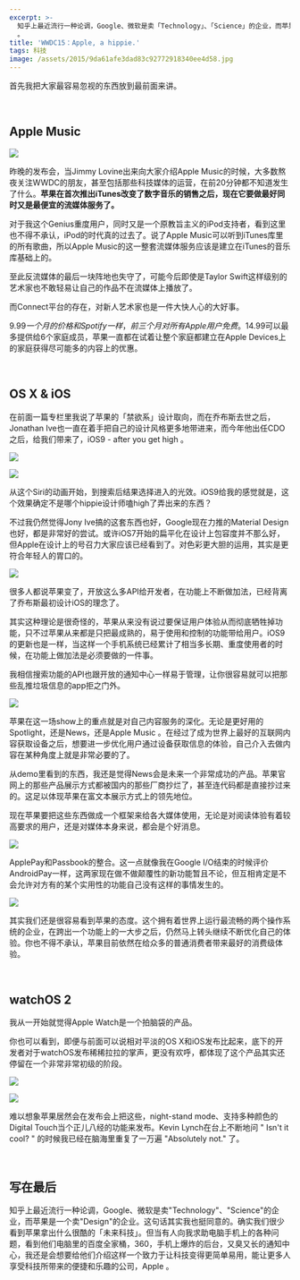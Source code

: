 ```yaml
---
excerpt: >-
  知乎上最近流行一种论调，Google、微软是卖「Technology」、「Science」的企业，而苹果是一个卖「Design」的企业。这句话其实我也挺同意的。确实我们很少看到苹果拿出什么很酷的「未来科技」。但当有人向我求助电脑手机上的各种问题，看到他们电脑里的百度全家桶，360，手机上爆炸的后台，又臭又长的通知中心，我还是会想要给他们介绍这样一个致力于让科技变得更简单易用，能让更多人享受科技所带来的便捷和乐趣的公司，Apple
  。
title: 'WWDC15：Apple, a hippie.'
tags: 科技
image: /assets/2015/9da61afe3dad83c92772918340ee4d58.jpg
---
```


首先我把大家最容易忽视的东西放到最前面来讲。

<br>

## Apple Music

![](/assets/2015/d3a9b302637b74a029c2f25cbbdadc3b.jpg)

昨晚的发布会，当Jimmy Lovine出来向大家介绍Apple Music的时候，大多数熬夜关注WWDC的朋友，甚至包括那些科技媒体的运营，在前20分钟都不知道发生了什么。**苹果在首次推出iTunes改变了数字音乐的销售之后，现在它要做最好同时又是最便宜的流媒体服务了。**

对于我这个Genius重度用户，同时又是一个原教旨主义的iPod支持者，看到这里也不得不承认，iPod的时代真的过去了。说了Apple Music可以听到iTunes库里的所有歌曲，所以Apple Music的这一整套流媒体服务应该是建立在iTunes的音乐库基础上的。

至此反流媒体的最后一块阵地也失守了，可能今后即使是Taylor Swift这样级别的艺术家也不敢轻易让自己的作品不在流媒体上播放了。

而Connect平台的存在，对新人艺术家也是一件大快人心的大好事。

$9.99一个月的价格和Spotify一样，前三个月对所有Apple用户免费。$14.99可以最多提供给6个家庭成员，苹果一直都在试着让整个家庭都建立在Apple Devices上的家庭获得尽可能多的内容上的优惠。

<br>

## OS X & iOS

在前面一篇专栏里我说了苹果的「禁欲系」设计取向，而在乔布斯去世之后，Jonathan Ive也一直在着手把自己的设计风格更多地带进来，而今年他出任CDO之后，给我们带来了，iOS9 - after you get high 。

![](/assets/2015/27aa53ff534ae273dc8f7a6ea7d549f9.jpg)

![](/assets/2015/43feb71328d9effa5c6fbd0d5b8afd31.jpg)

从这个Siri的动画开始，到搜索后结果选择进入的光效。iOS9给我的感觉就是，这个效果确定不是哪个hippie设计师嗑high了弄出来的东西？

不过我仍然觉得Jony Ive搞的这套东西也好，Google现在力推的Material Design也好，都是非常好的尝试。或许iOS7开始的扁平化在设计上包容度并不那么好，但Apple在设计上的号召力大家应该已经看到了。对色彩更大胆的运用，其实是更符合年轻人的胃口的。

![](/assets/2015/d54263b5c49465102c1613fbdc08fc56.jpg)

很多人都说苹果变了，开放这么多API给开发者，在功能上不断做加法，已经背离了乔布斯最初设计iOS的理念了。

其实这种理论是很奇怪的，苹果从来没有说过要保证用户体验从而彻底牺牲掉功能，只不过苹果从来都是只把最成熟的，易于使用和控制的功能带给用户。iOS9的更新也是一样，当这样一个手机系统已经累计了相当多长期、重度使用者的时候，在功能上做加法是必须要做的一件事。

我相信搜索功能的API也跟开放的通知中心一样易于管理，让你很容易就可以把那些乱推垃圾信息的app拒之门外。

![](/assets/2015/aea198eff5f420d5fa35ab642137b176.jpg)

苹果在这一场show上的重点就是对自己内容服务的深化。无论是更好用的Spotlight，还是News，还是Apple Music 。在经过了成为世界上最好的互联网内容获取设备之后，想要进一步优化用户通过设备获取信息的体验，自己介入去做内容在某种角度上就是非常必要的了。

从demo里看到的东西，我还是觉得News会是未来一个非常成功的产品。苹果官网上的那些产品展示方式都被国内的那些厂商抄烂了，甚至连代码都是直接抄过来的。这足以体现苹果在富文本展示方式上的领先地位。

现在苹果要把这些东西做成一个框架来给各大媒体使用，无论是对阅读体验有着较高要求的用户，还是对媒体本身来说，都会是个好消息。

![](/assets/2015/ec125ec05383225954538d724969f77a.jpg)

ApplePay和Passbook的整合。这一点就像我在Google I/O结束的时候评价AndroidPay一样，这两家现在做不做颠覆性的新功能暂且不论，但互相肯定是不会允许对方有的某个实用性的功能自己没有这样的事情发生的。

![](/assets/2015/5b64c65b3fcf6b0f15ea6186b668141c.jpg)

其实我们还是很容易看到苹果的态度。这个拥有着世界上运行最流畅的两个操作系统的企业，在跨出一个功能上的一大步之后，仍然马上转头继续不断优化自己的体验。你也不得不承认，苹果目前依然在给众多的普通消费者带来最好的消费级体验。

<br>

## watchOS 2

我从一开始就觉得Apple Watch是一个拍脑袋的产品。

你也可以看到，即便与前面可以说相对平淡的OS X和iOS发布比起来，底下的开发者对于watchOS发布稀稀拉拉的掌声，更没有欢呼，都体现了这个产品其实还停留在一个非常非常初级的阶段。

![](/assets/2015/452f492192b54b525f5291a1463d7f3c.jpg)

![](/assets/2015/94131b5d885388eebbac65dbb972ac54.jpg)

难以想象苹果居然会在发布会上把这些，night-stand mode、支持多种颜色的Digital Touch当个正儿八经的功能来发布。Kevin Lynch在台上不断地问 " Isn't it cool? " 的时候我已经在脑海里重复了一万遍 "Absolutely not." 了。

<br>

## 写在最后

知乎上最近流行一种论调，Google、微软是卖"Technology"、"Science"的企业，而苹果是一个卖"Design"的企业。这句话其实我也挺同意的。确实我们很少看到苹果拿出什么很酷的「未来科技」。但当有人向我求助电脑手机上的各种问题，看到他们电脑里的百度全家桶，360，手机上爆炸的后台，又臭又长的通知中心，我还是会想要给他们介绍这样一个致力于让科技变得更简单易用，能让更多人享受科技所带来的便捷和乐趣的公司，Apple 。
